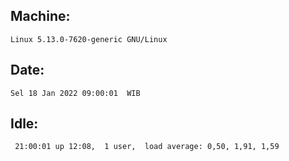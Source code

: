 ## Machine:
```
Linux 5.13.0-7620-generic GNU/Linux
```
## Date:
```
Sel 18 Jan 2022 09:00:01  WIB
```
## Idle:
```
 21:00:01 up 12:08,  1 user,  load average: 0,50, 1,91, 1,59
```
